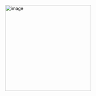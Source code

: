 <img width="276" alt="image" src="https://user-images.githubusercontent.com/117038006/211653403-e1627b63-128a-4646-aac8-f279732132fa.png">
